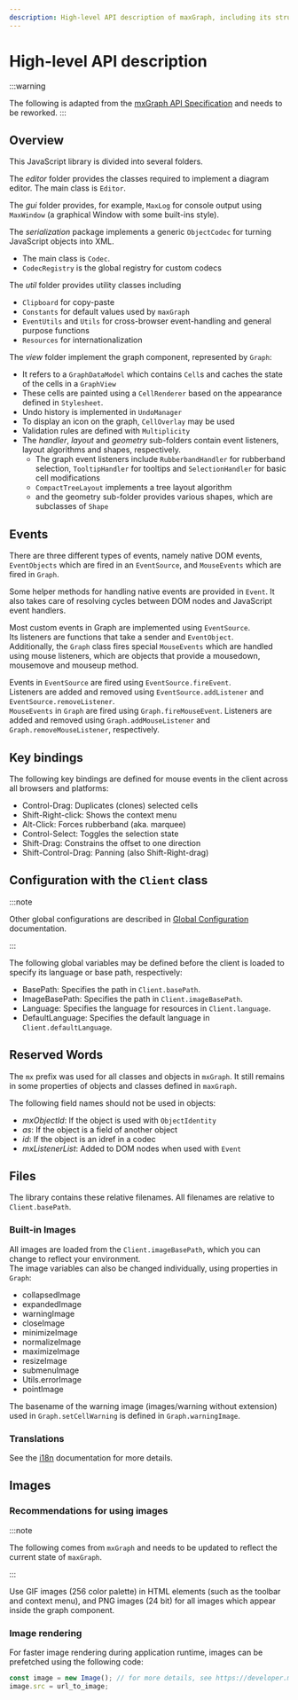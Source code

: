 ```yaml
---
description: High-level API description of maxGraph, including its structure, components, and configuration.
---
```


# High-level API description

:::warning

The following is adapted from the [mxGraph API Specification](https://github.com/jgraph/graph/blob/v4.2.2/javascript/src/js/index.txt) and needs to be reworked.
:::

## Overview

This JavaScript library is divided into several folders.

The *editor* folder provides the classes required to implement a diagram editor.
The main class is `Editor`.

The *gui* folder provides, for example, `MaxLog` for console output using `MaxWindow` (a graphical Window with some built-ins style).

The *serialization* package implements a generic `ObjectCodec` for turning JavaScript objects into XML.
- The main class is `Codec`.
- `CodecRegistry` is the global registry for custom codecs

The *util* folder provides utility classes including
- `Clipboard` for copy-paste
- `Constants` for default values used by `maxGraph`
- `EventUtils` and `Utils` for cross-browser event-handling and general purpose functions
- `Resources` for internationalization

The *view* folder implement the graph component, represented by `Graph`:
- It refers to a `GraphDataModel` which contains `Cell`s and caches the state of the cells in a `GraphView`
- These cells are painted using a `CellRenderer` based on the appearance defined in `Stylesheet`.
- Undo history is implemented in `UndoManager`
- To display an icon on the graph, `CellOverlay` may be used
- Validation rules are defined with `Multiplicity`
- The *handler*, *layout* and *geometry* sub-folders contain event listeners, layout algorithms and shapes, respectively.
  - The graph event listeners include `RubberbandHandler` for rubberband selection, `TooltipHandler` for tooltips and `SelectionHandler` for  basic cell modifications
  - `CompactTreeLayout` implements a tree layout algorithm
  -  and the geometry sub-folder provides various shapes, which are subclasses of `Shape`


## Events

There are three different types of events, namely native DOM events, `EventObjects` which are fired in an `EventSource`, and `MouseEvents` which are fired in `Graph`.

Some helper methods for handling native events are provided in `Event`.
It  also takes care of resolving cycles between DOM nodes and JavaScript event handlers.

Most custom events in Graph are implemented using `EventSource`. \
Its listeners are functions that take a sender and `EventObject`. \
Additionally, the `Graph` class fires special `MouseEvents` which are handled using mouse listeners, which are objects that provide a mousedown, mousemove and mouseup method.

Events in `EventSource` are fired using `EventSource.fireEvent`. \
Listeners are added and removed using `EventSource.addListener` and `EventSource.removeListener`. \
`MouseEvents` in `Graph` are fired using `Graph.fireMouseEvent`. Listeners are added and removed using `Graph.addMouseListener` and `Graph.removeMouseListener`, respectively.


## Key bindings

The following key bindings are defined for mouse events in the client across all browsers and platforms:
- Control-Drag: Duplicates (clones) selected cells
- Shift-Right-click: Shows the context menu
- Alt-Click: Forces rubberband (aka. marquee)
- Control-Select: Toggles the selection state
- Shift-Drag: Constrains the offset to one direction
- Shift-Control-Drag: Panning (also Shift-Right-drag)


## Configuration with the `Client` class

:::note

Other global configurations are described in [Global Configuration](../usage/global-configuration.md) documentation.

:::

The following global variables may be defined before the client is loaded to specify its language or base path, respectively:
- BasePath: Specifies the path in `Client.basePath`.
- ImageBasePath: Specifies the path in `Client.imageBasePath`.
- Language: Specifies the language for resources in `Client.language`.
- DefaultLanguage: Specifies the default language in `Client.defaultLanguage`.


## Reserved Words

The `mx` prefix was used for all classes and objects in `mxGraph`. It still remains in some properties of objects and classes defined in `maxGraph`.

The following field names should not be used in objects:
- *mxObjectId*: If the object is used with `ObjectIdentity`
- *as*: If the object is a field of another object
- *id*: If the object is an idref in a codec
- *mxListenerList*: Added to DOM nodes when used with `Event`


## Files

The library contains these relative filenames. All filenames are relative to `Client.basePath`.

### Built-in Images

All images are loaded from the `Client.imageBasePath`, which you can change to reflect your environment. \
The image variables can also be changed individually, using properties in `Graph`:
- collapsedImage
- expandedImage
- warningImage
- closeImage
- minimizeImage
- normalizeImage
- maximizeImage
- resizeImage
- submenuImage
- Utils.errorImage
- pointImage

The basename of the warning image (images/warning without extension) used in `Graph.setCellWarning` is defined in `Graph.warningImage`.


### Translations

See the [i18n](../usage/i18n.md) documentation for more details.


## Images

### Recommendations for using images

:::note

The following comes from `mxGraph` and needs to be updated to reflect the current state of `maxGraph`.

:::

Use GIF images (256 color palette) in HTML elements (such as the toolbar and context menu),
and PNG images (24 bit) for all images which appear inside the graph component.

### Image rendering

For faster image rendering during application runtime, images can be prefetched using the following code:

```javascript
const image = new Image(); // for more details, see https://developer.mozilla.org/en-US/docs/Web/API/HTMLImageElement/Image
image.src = url_to_image;
```

